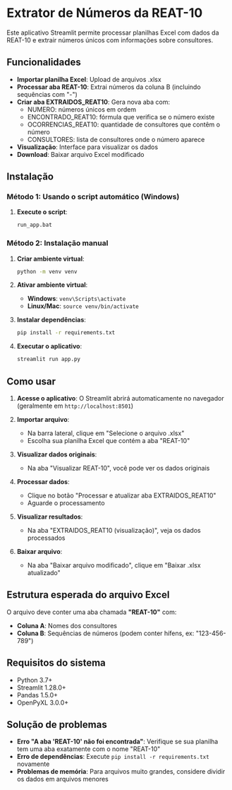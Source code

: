 # Extrator de Números da REAT-10

Este aplicativo Streamlit permite processar planilhas Excel com dados da REAT-10 e extrair números únicos com informações sobre consultores.

## Funcionalidades

- **Importar planilha Excel**: Upload de arquivos .xlsx
- **Processar aba REAT-10**: Extrai números da coluna B (incluindo sequências com "-")
- **Criar aba EXTRAIDOS_REAT10**: Gera nova aba com:
  - NUMERO: números únicos em ordem
  - ENCONTRADO_REAT10: fórmula que verifica se o número existe
  - OCORRENCIAS_REAT10: quantidade de consultores que contêm o número
  - CONSULTORES: lista de consultores onde o número aparece
- **Visualização**: Interface para visualizar os dados
- **Download**: Baixar arquivo Excel modificado

## Instalação

### Método 1: Usando o script automático (Windows)
1. **Execute o script**:
   ```bash
   run_app.bat
   ```

### Método 2: Instalação manual
1. **Criar ambiente virtual**:
   ```bash
   python -m venv venv
   ```

2. **Ativar ambiente virtual**:
   - **Windows**: `venv\Scripts\activate`
   - **Linux/Mac**: `source venv/bin/activate`

3. **Instalar dependências**:
   ```bash
   pip install -r requirements.txt
   ```

4. **Executar o aplicativo**:
   ```bash
   streamlit run app.py
   ```

## Como usar

1. **Acesse o aplicativo**: O Streamlit abrirá automaticamente no navegador (geralmente em `http://localhost:8501`)

2. **Importar arquivo**: 
   - Na barra lateral, clique em "Selecione o arquivo .xlsx"
   - Escolha sua planilha Excel que contém a aba "REAT-10"

3. **Visualizar dados originais**:
   - Na aba "Visualizar REAT-10", você pode ver os dados originais

4. **Processar dados**:
   - Clique no botão "Processar e atualizar aba EXTRAIDOS_REAT10"
   - Aguarde o processamento

5. **Visualizar resultados**:
   - Na aba "EXTRAIDOS_REAT10 (visualização)", veja os dados processados

6. **Baixar arquivo**:
   - Na aba "Baixar arquivo modificado", clique em "Baixar .xlsx atualizado"

## Estrutura esperada do arquivo Excel

O arquivo deve conter uma aba chamada **"REAT-10"** com:
- **Coluna A**: Nomes dos consultores
- **Coluna B**: Sequências de números (podem conter hífens, ex: "123-456-789")

## Requisitos do sistema

- Python 3.7+
- Streamlit 1.28.0+
- Pandas 1.5.0+
- OpenPyXL 3.0.0+

## Solução de problemas

- **Erro "A aba 'REAT-10' não foi encontrada"**: Verifique se sua planilha tem uma aba exatamente com o nome "REAT-10"
- **Erro de dependências**: Execute `pip install -r requirements.txt` novamente
- **Problemas de memória**: Para arquivos muito grandes, considere dividir os dados em arquivos menores
